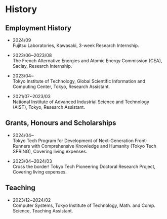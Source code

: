 # History

## Employment History

- 2024/09  
  Fujitsu Laboratories, Kawasaki, 3-week Research Internship.

- 2023/06~2023/08  
  The French Alternative Energies and Atomic Energy Commission (CEA), Saclay, Research Internship.

- 2023/04~  
  Tokyo Institute of Technology, Global Scientific Information and Computing Center, Tokyo, Research Assistant.

- 2021/07~2023/03  
  National Institute of Advanced Industrial Science and Technology (AIST), Tokyo, Research Assistant.


## Grants, Honours and Scholarships
- 2024/04~  
  Tokyo Tech Program for Development of Next-Generation Front-Runners with Comprehensive Knowledge and Humanity (Tokyo Tech SPRING), Covering living expenses.

- 2023/04~2024/03  
  Cross the border! Tokyo Tech Pioneering Doctoral Research Project, Covering living expenses.


## Teaching

- 2023/12~2024/02  
  Computer Systems, Tokyo Institute of Technology, Math. and Comp. Science, Teaching Assistant.
